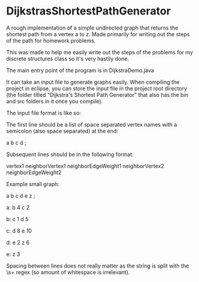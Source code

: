 # DijkstrasShortestPathGenerator
A rough implementation of a simple undirected graph that returns the shortest path from a vertex a to z. Made primarily for writing out the steps of the path for homework problems.

This was made to help me easily write out the steps of the problems for my discrete structures class so it's very hastily done.

The main entry point of the program is in DijkstraDemo.java

It can take an input file to generate graphs easily.
When compiling the project in eclipse, you can store the input file in the project root directory (the folder titled "Dijkstra's Shortest Path Generator" 
that also has the bin and src folders in it once you compile).

The input file format is like so:

The first line should be a list of space separated vertex names with a semicolon (also space separated) at the end:

a b c d ;

Subsequent lines should be in the following format:

vertex1
neighborVertex1 neighborEdgeWeight1 neighborVertex2 neighborEdgeWeight2 

Example small graph:

a b c d e z ;

a:
b 4 c 2

b:
c 1 d 5

c:
d 8 e 10

d:
e 2 z 6

e:
z 3

Spacing between lines does not really matter as the string is split with the \s+ regex (so amount of whitespace is irrelevant).

